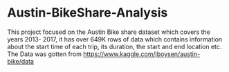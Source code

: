 # Austin-BikeShare-Analysis
This project focused on the Austin Bike share dataset which covers the years 2013- 2017, it has over 649K rows of data which contains information about the start time of each trip, its duration, the start and end location etc. The Data was gotten from https://www.kaggle.com/jboysen/austin-bike/data 
